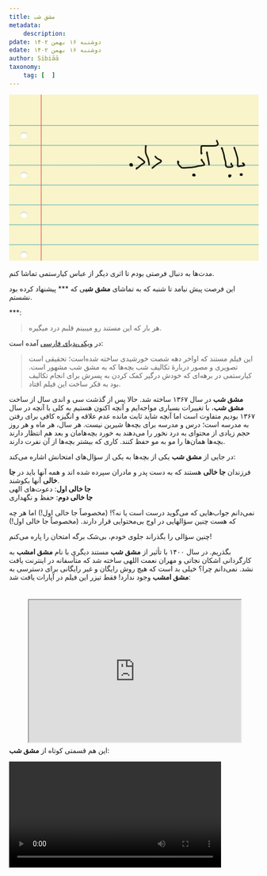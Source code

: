 ```yaml
---
title: مشق شب
metadata: 
    description: 
pdate: دوشنبه ۱۶ بهمن ۱۴۰۲
edate: دوشنبه ۱۶ بهمن ۱۴۰۲    
author: Sibiāā
taxonomy: 
    tag: [  ]
---
```

![ خداحافظ! ](note-paper-background-with-hole-punches_78370-2344.jpg?classes=center)
<div class="align-center">
</div>

مدت‌ها به دنبال فرصتی بودم تا اثری دیگر از عباس کیارستمی تماشا کنم.

این فرصت پیش نیامد تا شنبه که به تماشای **مشق شب**ی که *** پیشنهاد کرده بود نشستم.

***:

> هر بار که این مستند رو میبینم قلبم درد میگیره.

در
<a href=https://web.archive.org/web/20220705082140/https://fa.wikipedia.org/wiki/مشق_شب>
ویکی‌پدیای فارسی</a>
آمده است:

> این فیلم مستند که اواخر دهه شصت خورشیدی ساخته شده‌است؛ تحقیقی است تصویری و مصور دربارهٔ تکالیف شب بچه‌ها که به مشق شب مشهور است. کیارستمی در برهه‌ای که خودش درگیر کمک کردن به پسرش برای انجام تکالیف بود به فکر ساخت این فیلم افتاد.

**مشق شب** در سال ۱۳۶۷ ساخته شد. حالا پس از گذشت سی و اندی سال از ساخت **مشق شب**، با تغییرات بسیاری مواجه‌ایم و آنچه اکنون هستیم به کلی با آنچه در سال ۱۳۶۷ بودیم متفاوت است اما آنچه شاید ثابت مانده عدم علاقه و انگیزه کافی برای رفتن به مدرسه است؛ درس و مدرسه برای بچه‌ها شیرین نیست. هر سال، هر ماه و هر روز حجم زیادی از محتوای به درد نخور را می‌دهند به خورد بچه‌هامان و بعد هم انتظار دارند بچه‌ها همان‌ها را مو به مو حفظ کنند. کاری که بیشتر بچه‌ها از آن نفرت دارند.

در جایی از **مشق شب** یکی از بچه‌ها به یکی از سؤال‌های امتحانش اشاره می‌کند:

فرزندان **جا خالی** هستند که به دست پدر و مادران سپرده شده اند و همه آنها باید در **جا خالی** آنها بکوشند.  
 **جا خالی اول**: دعوت‌های الهی  
 **جا خالی دوم**: حفظ و نگهداری

نمی‌دانم جواب‌هایی که می‌گوید درست است یا نه؟! (مخصوصاً جا خالی اول!) اما هر چه که هست چنین سؤالهایی در اوج بی‌محتوایی قرار دارند. (مخصوصاً جا خالی اول!)

چنین سؤالی را بگذراند جلوی خودم، بی‌شک برگه امتحان را پاره می‌کنم!

بگذریم. در سال ۱۴۰۰ با تأثیر از **مشق شب** مستند دیگری با نام **مشق امشب**  به کارگردانی اشکان نجاتی و مهران نعمت اللهی ساخته شد که متأسفانه در اینترنت یافت نشد. نمی‌دانم چرا؟ خیلی بد است که هیچ روش رایگان و غیر رایگانی برای دسترسی به **مشق امشب** وجود ندارد!   فقط تیزر این فیلم در آپارات یافت شد:
<div>
<style>.h_iframe-aparat_embed_frame{position:relative;}.h_iframe-aparat_embed_frame .ratio{display:block;width:100%;height:auto;}.h_iframe-aparat_embed_frame iframe{position:absolute;top:7.5%;left:7.5%;width:85%;height:100%;}</style><div class="h_iframe-aparat_embed_frame"><span style="display: block;padding-top: 57%"></span><iframe src="https://www.aparat.com/video/video/embed/videohash/UlOu6/vt/frame"  allowFullScreen="true" webkitallowfullscreen="true" mozallowfullscreen="true"></iframe></div>
 </br>
  </div>

این هم قسمتی کوتاه از **مشق شب**:
  
<div class="align-center">
<video width="85%" controls>
<source src="/assets/video/mashghe_shab.mp4" type="video/mp4">
</video>
</div>